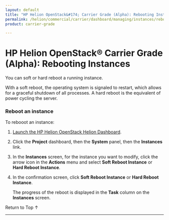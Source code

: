 ```yaml
---
layout: default
title: "HP Helion OpenStack&#174; Carrier Grade (Alpha): Rebooting Instances"
permalink: /helion/commercial/carrier/dashboard/managing/instances/reboot/
product: carrier-grade

---
```

<!--UNDER REVISION-->

<script>

function PageRefresh {
onLoad="window.refresh"
}

PageRefresh();

</script>

<!--
<p style="font-size: small;"> <a href="/helion/commercial/carrier/ga1/install/">&#9664; PREV</a> | <a href="/helion/commercial/carrier/ga1/install-overview/">&#9650; UP</a> | <a href="/helion/commercial/carrier/ga1/">NEXT &#9654;</a></p> 
-->

# HP Helion OpenStack&#174; Carrier Grade (Alpha): Rebooting Instances

You can soft or hard reboot a running instance.

With a soft reboot, the operating system is signaled to restart, which allows for a graceful shutdown of all processes. A hard reboot is the equivalent of power cycling the server.

### Reboot an instance ###

To rebooot an instance:

1. [Launch the HP Helion OpenStack Helion Dashboard](/helion/openstack/carrier/dashboard/login/).

2. Click the **Project** dashboard, then the **System** panel, then the **Instances** link.

3. In the **Instances** screen, for the instance you want to modify, click the arrow icon in the **Actions** menu and select **Soft Reboot Instance** or **Hard Reboot Instance**.

4. In the confirmation screen, click **Soft Reboot Instance** or **Hard Reboot Instance**.

	The progress of the reboot is displayed in the **Task** column on the **Instances** screen.

<p><a href="#top" style="padding:14px 0px 14px 0px; text-decoration: none;"> Return to Top &#8593; </a></p>


----
